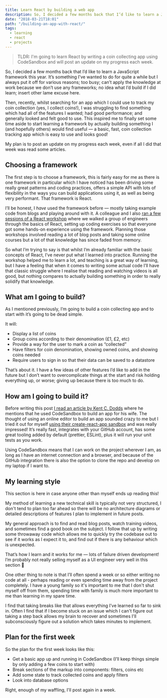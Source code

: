 ```yaml
---
title: Learn React by building a web app
description: So, I decided a few months back that I’d like to learn a JavaScript framework this year. It’s something I’ve wanted to for quite a while but I’ve always put it off for various reasons.
date: "2018-03-21T18:01"
path: "/building-an-app-with-react/"
tags:
  - learning
  - react
  - projects
---
```


> TLDR: I'm going to learn React by writing a coin collecting app using CodeSandbox and will post an update on my progress each week.

So, I decided a few months back that I’d like to learn a JavaScript framework this year. It’s something I’ve wanted to do for quite a while but I always put it off for various reasons; too busy; can’t apply the knowledge at work because we don’t use any frameworks; no idea what I’d build if I did learn; insert other lame excuse here.

Then, recently, whilst searching for an app which I could use to track my coin collection (yes, I collect coins!), I was struggling to find something which had all of the features I wanted; had good performance; and generally looked and felt good to use. This inspired me to finally set some time aside to start learning a framework by actually building something I (and hopefully others) would find useful — a basic, fast, coin collection tracking app which is easy to use and looks good!

My plan is to post an update on my progress each week, even if all I did that week was read some articles.

## Choosing a framework

The first step is to choose a framework, this is fairly easy for me as there is one framework in particular which I have noticed has been driving some really great patterns and coding practices, offers a simple API with lots of flexibility in the ways you can build applications using it, as well as being very performant. That framework is React.

I’ll be honest, I *have* used the framework before — mostly taking example code from blogs and playing around with it. A colleague and I also [ran a few sessions of a React workshop](https://github.com/react-sessions) where we walked a group of engineers through the basics of React, setting up coding exercises so that everyone got some hands-on experience using the framework. Planning those workshops involved reading a lot of blog posts and taking some online courses but a lot of that knowledge has since faded from memory.

So what I’m trying to say is that whilst I’m already familiar with the basic concepts of React, I’ve never put what I learned into practice. Running the workshop helped me to learn a lot, and teaching is a great way of learning, but I have a feeling that when it comes to writing some actual code I’ll have that classic struggle where I realise that reading and watching videos is all good, but nothing compares to actually building something in order to really solidify that knowledge.

## What am I going to build?

As I mentioned previously, I’m going to build a coin collecting app and to start with it’s going to be dead simple.

It will:

- Display a list of coins
- Group coins according to their denomination (£1, £2, etc)
- Provide a way for the user to mark a coin as “collected”
- Have filters for coin denomination, showing owned coins, and showing coins needed
- Require users to sign in so that their data can be saved to a datastore

That’s about it. I have a few ideas of other features I’d like to add in the future but I don’t want to overcomplicate things at the start and risk holding everything up, or worse; giving up because there is too much to do.

## How am I going to build it?

Before writing this post [I read an article by Kent C. Dodds](https://blog.kentcdodds.com/merry-christmas-77b4380b8cf9) where he mentions that he used CodeSandbox to build an app for his wife. The thought of using an online editor to build an app sounded crazy to me but I tried it out for myself [using their create-react-app sandbox](https://codesandbox.io/s/new) and was really impressed! It’s really fast, integrates with your GitHub account, has some great tooling added by default (prettier,  ESLint), plus it will run your unit tests as you work.

Using CodeSandbox means that I can work on the project wherever I am, as long as I have an internet connection and a browser, and because of the GitHub integration there is also the option to clone the repo and develop on my laptop if I want to.

## My learning style

This section is here in case anyone other than myself ends up reading this!

My method of learning a new technical skill is typically not very structured, I don't tend to plan too far ahead so there will be no architecture diagrams or detailed descriptions of features I plan to implement in future posts.

My general approach is to find and read blog posts, watch training videos, and sometimes find a good book on the subject. I follow that up by writing some throwaway code which allows me to quickly try the codebase out to see if it works as I expect it to, and find out if there is any behaviour which is unexpected.

That’s how I learn and it works for me — lots of failure driven development! I’m probably not really selling myself as a UI engineer very well in this section 🙈

One other thing to note is that I’ll often spend a week or so either writing no code at all - perhaps reading or even spending time away from the project completely. I have a young family so it's important to me that I don't shut myself off from them, spending time with family is much more important to me than learning in my spare time.

I find that taking breaks like that allows everything I’ve learned so far to sink in. Often I find that if I become stuck on an issue which I can't figure out taking a step back allows my brain to recover and sometimes I'll subconsciously figure out a solution which takes minutes to implement.

##  Plan for the first week

So the plan for the first week looks like this:

- Get a basic app up and running in CodeSandbox (I’ll keep things simple by only adding a few coins to start with)
- Break sections of the markup into components: filters, coins etc
- Add some state to track collected coins and apply filters
- Look into database options

Right, enough of my waffling, I'll post again in a week.
